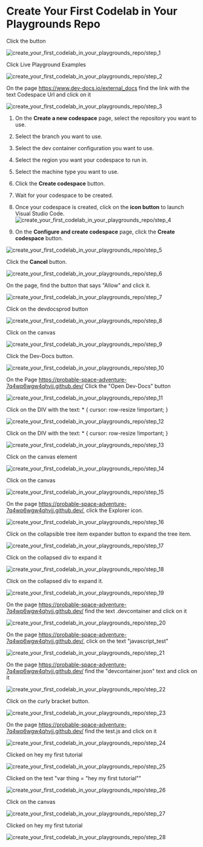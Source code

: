 
  
  # Create Your First Codelab in Your Playgrounds Repo

Click the button 

![create_your_first_codelab_in_your_playgrounds_repo/step_1](/img/create_your_first_codelab_in_your_playgrounds_repo/step_1.png)

Click Live Playground Examples 

![create_your_first_codelab_in_your_playgrounds_repo/step_2](/img/create_your_first_codelab_in_your_playgrounds_repo/step_2.png)

On the  page https://www.dev-docs.io/external_docs find the link with the text Codespace Url  and click on it

![create_your_first_codelab_in_your_playgrounds_repo/step_3](/img/create_your_first_codelab_in_your_playgrounds_repo/step_3.png)

1. On the **Create a new codespace** page, select the repository you want to use. 
2. Select the branch you want to use. 
3. Select the dev container configuration you want to use. 
4. Select the region you want your codespace to run in. 
5. Select the machine type you want to use. 
6. Click the **Create codespace** button. 
7. Wait for your codespace to be created. 
8. Once your codespace is created, click on the **icon button** to launch Visual Studio Code.
![create_your_first_codelab_in_your_playgrounds_repo/step_4](/img/create_your_first_codelab_in_your_playgrounds_repo/step_4.png)

1. On the **Configure and create codespace** page, click the **Create codespace** button. 

![create_your_first_codelab_in_your_playgrounds_repo/step_5](/img/create_your_first_codelab_in_your_playgrounds_repo/step_5.png)

Click the **Cancel** button. 

![create_your_first_codelab_in_your_playgrounds_repo/step_6](/img/create_your_first_codelab_in_your_playgrounds_repo/step_6.png)

On the  page,  find the button that says "Allow" and click it. 

![create_your_first_codelab_in_your_playgrounds_repo/step_7](/img/create_your_first_codelab_in_your_playgrounds_repo/step_7.png)

Click on the devdocsprod button

![create_your_first_codelab_in_your_playgrounds_repo/step_8](/img/create_your_first_codelab_in_your_playgrounds_repo/step_8.png)

Click on the canvas

![create_your_first_codelab_in_your_playgrounds_repo/step_9](/img/create_your_first_codelab_in_your_playgrounds_repo/step_9.png)

Click the Dev-Docs button.

![create_your_first_codelab_in_your_playgrounds_repo/step_10](/img/create_your_first_codelab_in_your_playgrounds_repo/step_10.png)

On the Page https://probable-space-adventure-7q4wp6wgw4qhvjj.github.dev/  Click the  "Open Dev-Docs" button 

![create_your_first_codelab_in_your_playgrounds_repo/step_11](/img/create_your_first_codelab_in_your_playgrounds_repo/step_11.png)

Click on the DIV with the text: * { cursor: row-resize !important; } 

![create_your_first_codelab_in_your_playgrounds_repo/step_12](/img/create_your_first_codelab_in_your_playgrounds_repo/step_12.png)

Click on the DIV with the text: * { cursor: row-resize !important; }

![create_your_first_codelab_in_your_playgrounds_repo/step_13](/img/create_your_first_codelab_in_your_playgrounds_repo/step_13.png)

Click on the canvas element

![create_your_first_codelab_in_your_playgrounds_repo/step_14](/img/create_your_first_codelab_in_your_playgrounds_repo/step_14.png)

Click on the canvas

![create_your_first_codelab_in_your_playgrounds_repo/step_15](/img/create_your_first_codelab_in_your_playgrounds_repo/step_15.png)

On the page https://probable-space-adventure-7q4wp6wgw4qhvjj.github.dev/, click the Explorer icon.

![create_your_first_codelab_in_your_playgrounds_repo/step_16](/img/create_your_first_codelab_in_your_playgrounds_repo/step_16.png)

Click on the collapsible tree item expander button to expand the tree item.

![create_your_first_codelab_in_your_playgrounds_repo/step_17](/img/create_your_first_codelab_in_your_playgrounds_repo/step_17.png)

Click on the collapsed div  to expand it

![create_your_first_codelab_in_your_playgrounds_repo/step_18](/img/create_your_first_codelab_in_your_playgrounds_repo/step_18.png)

Click on the collapsed div to expand it.

![create_your_first_codelab_in_your_playgrounds_repo/step_19](/img/create_your_first_codelab_in_your_playgrounds_repo/step_19.png)

On the page https://probable-space-adventure-7q4wp6wgw4qhvjj.github.dev/ find the  text .devcontainer and click on it

![create_your_first_codelab_in_your_playgrounds_repo/step_20](/img/create_your_first_codelab_in_your_playgrounds_repo/step_20.png)

On the page https://probable-space-adventure-7q4wp6wgw4qhvjj.github.dev/, click on the text "javascript_test"

![create_your_first_codelab_in_your_playgrounds_repo/step_21](/img/create_your_first_codelab_in_your_playgrounds_repo/step_21.png)

On the page https://probable-space-adventure-7q4wp6wgw4qhvjj.github.dev/ find the  "devcontainer.json" text and click on it 

![create_your_first_codelab_in_your_playgrounds_repo/step_22](/img/create_your_first_codelab_in_your_playgrounds_repo/step_22.png)

Click on the curly bracket button.

![create_your_first_codelab_in_your_playgrounds_repo/step_23](/img/create_your_first_codelab_in_your_playgrounds_repo/step_23.png)

On the page https://probable-space-adventure-7q4wp6wgw4qhvjj.github.dev/ find the  test.js and click on it

![create_your_first_codelab_in_your_playgrounds_repo/step_24](/img/create_your_first_codelab_in_your_playgrounds_repo/step_24.png)

Clicked on hey my first tutorial 

![create_your_first_codelab_in_your_playgrounds_repo/step_25](/img/create_your_first_codelab_in_your_playgrounds_repo/step_25.png)

Clicked on the text "var thing = "hey my first tutorial""

![create_your_first_codelab_in_your_playgrounds_repo/step_26](/img/create_your_first_codelab_in_your_playgrounds_repo/step_26.png)

Click on the canvas

![create_your_first_codelab_in_your_playgrounds_repo/step_27](/img/create_your_first_codelab_in_your_playgrounds_repo/step_27.png)

Clicked on hey my first tutorial

![create_your_first_codelab_in_your_playgrounds_repo/step_28](/img/create_your_first_codelab_in_your_playgrounds_repo/step_28.png)
  
  
